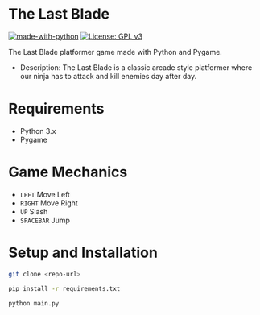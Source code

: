 # The Last Blade

[![made-with-python](https://img.shields.io/badge/Made%20with-Python-1f425f.svg)](https://www.python.org/)
[![License: GPL v3](https://img.shields.io/badge/License-GPL%20v3-blue.svg)](https://www.gnu.org/licenses/gpl-3.0.en.html)

The Last Blade platformer game made with Python and Pygame.

- Description: The Last Blade is a classic arcade style platformer where our ninja has to attack and kill enemies day after day.

# Requirements
- Python 3.x
- Pygame 

# Game Mechanics
- <code>LEFT</code> Move Left
- <code>RIGHT</code> Move Right
- <code>UP</code> Slash
- <code>SPACEBAR</code> Jump

# Setup and Installation
```bash
git clone <repo-url>
```

```bash
pip install -r requirements.txt
```

```bash
python main.py
```
